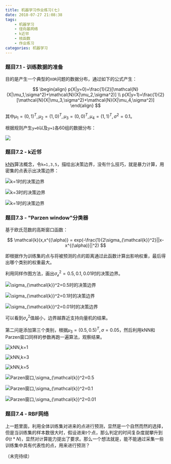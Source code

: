 ```yaml
---
title: 机器学习作业练习(七)
date: 2018-07-27 21:08:38
tags:
    - 机器学习
    - 径向基网络
    - k近邻
    - 核函数
    - 作业练习
categories: 机器学习
---
```


### 题目7.1 - 训练数据的准备

目的是产生一个典型的`XOR`问题的数据分布，通过如下的公式产生：

$$
\begin{align}
p(X|y=0)=\frac{1}{2}[\mathcal{N}(X|\mu_1,\sigma^2)+\mathcal{N}(X|\mu_2,\sigma^2)] \\
p(X|y=1)=\frac{1}{2}[\mathcal{N}(X|\mu_3,\sigma^2)+\mathcal{N}(X|\mu_4,\sigma^2)]
\end{align}
$$

其中$\mu_1=(0,1)^T,\mu_2=(1,0)^T,\mu_3=(0,0)^T,\mu_4=(1,1)^T,\sigma^2=0.1$。

根据规则产生`y=0`以及`y=1`各60组的数据分布：

![](机器学习作业练习-七/e7-1a.png)

### 题目7.2 - k近邻

[kNN](https://en.wikipedia.org/wiki/K-nearest_neighbors_algorithm)算法概念，令`k=1,3,5`，描绘出决策边界，没有什么技巧，就是暴力计算，用密集的点表示出决策边界：

![k=1时的决策边界](机器学习作业练习-七/e7-2a-k1.png)

![k=3时的决策边界](机器学习作业练习-七/e7-2a-k3.png)

![k=1时的决策边界](机器学习作业练习-七/e7-2a-k5.png)

### 题目7.3 - "Parzen window"分类器

基于欧氏范数的高斯窗口函数：

$$
\mathcal{k}(x,x^{(\alpha)} = exp(-\frac{1}{2\sigma_{\mathcal{k}}^2}||x-x^{(\alpha)}||^2)
$$

即根据作为训练集的点与将被预测的点的距离通过此函数计算出影响权重，最后得出哪个类别的权重最大。

利用同样作图方法，画出$\sigma_{\mathcal{k}}^2=0.5,0.1,0.01$时的决策边界。

![$\sigma_{\mathcal{k}}^2=0.5$时的决策边界](机器学习作业练习-七/e7-2a-s0.500000.png)

![$\sigma_{\mathcal{k}}^2=0.1$时的决策边界](机器学习作业练习-七/e7-2a-s0.100000.png)

![$\sigma_{\mathcal{k}}^2=0.01$时的决策边界](机器学习作业练习-七/e7-2a-s0.010000.png)

可以看到$\sigma_{\mathcal{k}}^2$值越小，边界越靠近支持向量机的结果。

第二问是添加第三个类别，根据$\mu_3=(0.5,0.5)^T,\sigma=0.05$，然后利用kNN和Parzen窗口同样的参数再跑一遍算法，观察结果。

![kNN,k=1](机器学习作业练习-七/e7-3b-k1.png)

![kNN,k=3](机器学习作业练习-七/e7-3b-k3.png)

![kNN,k=5](机器学习作业练习-七/e7-3b-k5.png)

![Parzen窗口,$\sigma_{\mathcal{k}}^2=0.5$](机器学习作业练习-七/e7-3b-s0.500000.png)

![Parzen窗口,$\sigma_{\mathcal{k}}^2=0.1$](机器学习作业练习-七/e7-3b-s0.100000.png)

![Parzen窗口,$\sigma_{\mathcal{k}}^2=0.01$](机器学习作业练习-七/e7-3b-s0.010000.png)

### 题目7.4 - RBF网络

上一题里面，利用全体训练集对进来的点进行预测，显然是一个自然而然的选择，但是当训练集的样本数很大时，假设进来t个点，那么判定的时间复杂度就攀升到$\Theta(t*N)$，显然对计算能力提出了要求。那么一个想法就是，能不能通过采集一些训练集中具有代表性的点，用来进行预测？

（未完待续）